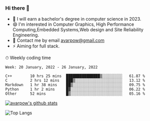 ### Hi there 👋
<!--I have been a GitHub member for [![Years Badge](https://badges.pufler.dev/years/avarpow)](https://badges.pufler.dev)-->
- 🌱 I will earn a bachelor's degree in computer science in 2023.
- 😄 I'm interested in Computer Graphics, High Performance Computing,Embedded Systems,Web design and Site Reliability Engineering.
- 💬 Contact me by email avarpow@gmail.com
- ⚡ Aiming for full stack.

<!--💻 Coding Activity Logging

[![Commits Badge](https://badges.pufler.dev/commits/weekly/avarpow)](https://badges.pufler.dev)-->

⏱ Weekly coding time
<!--START_SECTION:waka-->
```text
Week: 20 January, 2022 - 26 January, 2022

C++        10 hrs 25 mins  ███████████████▒░░░░░░░░░   61.87 % 
C          2 hrs 12 mins   ███▒░░░░░░░░░░░░░░░░░░░░░   13.12 % 
Markdown   1 hr 38 mins    ██▒░░░░░░░░░░░░░░░░░░░░░░   09.75 % 
Python     1 hr 2 mins     █▓░░░░░░░░░░░░░░░░░░░░░░░   06.22 % 
Other      52 mins         █▒░░░░░░░░░░░░░░░░░░░░░░░   05.16 % 
```
<!--END_SECTION:waka-->

[![avarpow's github stats](https://github-readme-stats.vercel.app/api?username=avarpow&count_private=true&show_icons=true&hide=issues&hide_border=true)](https://github.com/anuraghazra/github-readme-stats)

![Top Langs](https://github-readme-stats.vercel.app/api/top-langs/?username=avarpow&layout=compact&hide_border=true) 
<!--[![avarpow's wakatime stats](https://github-readme-stats.vercel.app/api/wakatime?username=avarpow)](https://github.com/anuraghazra/github-readme-stats)-->
